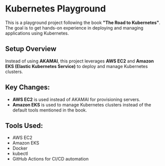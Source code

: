 # Kubernetes Playground

This is a playground project following the book **"The Road to Kubernetes"**. The goal is to get hands-on experience in deploying and managing applications using Kubernetes.

## Setup Overview

Instead of using **AKAMAI**, this project leverages **AWS EC2** and **Amazon EKS (Elastic Kubernetes Service)** to deploy and manage Kubernetes clusters.

## Key Changes:
- **AWS EC2** is used instead of AKAMAI for provisioning servers.
- **Amazon EKS** is used to manage Kubernetes clusters instead of the default tools mentioned in the book.

## Tools Used:
- AWS EC2
- Amazon EKS
- Docker
- kubectl
- GitHub Actions for CI/CD automation

